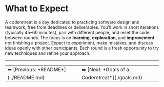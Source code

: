 # What to Expect

A coderetreat is a day dedicated to practicing software design and teamwork, free from deadlines or deliverables. You’ll work in short iterations (typically 45–60 minutes), pair with different people, and reset the code between rounds. The focus is on **learning**, **exploration**, and **improvement** - not finishing a project. Expect to experiment, make mistakes, and discuss ideas openly with other participants. Each round is a fresh opportunity to try new techniques and refine your approach.

---

<table width="100%"><tr><td>⬅️ [Previous: *README*](../README.md)</td><td>➡️ [Next: *Goals of a Coderetreat*](./goals.md)</td></tr></table>